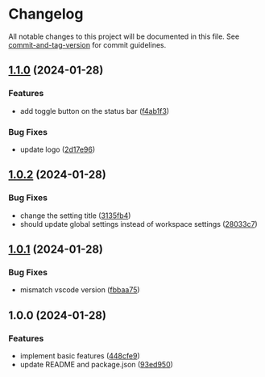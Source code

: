 # Changelog

All notable changes to this project will be documented in this file. See [commit-and-tag-version](https://github.com/absolute-version/commit-and-tag-version) for commit guidelines.

## [1.1.0](https://github.com/Clarkkkk/vscode-auto-light-dark-theme/compare/v1.0.2...v1.1.0) (2024-01-28)


### Features

* add toggle button on the status bar ([f4ab1f3](https://github.com/Clarkkkk/vscode-auto-light-dark-theme/commit/f4ab1f34d35fa4b91e23039ad9babb31464aa93c))


### Bug Fixes

* update logo ([2d17e96](https://github.com/Clarkkkk/vscode-auto-light-dark-theme/commit/2d17e96a92460875182425bc30a2735c8d3f89d8))

## [1.0.2](https://github.com/Clarkkkk/vscode-auto-light-dark-theme/compare/v1.0.1...v1.0.2) (2024-01-28)


### Bug Fixes

* change the setting title ([3135fb4](https://github.com/Clarkkkk/vscode-auto-light-dark-theme/commit/3135fb4997d28ceb99ddacdc20c2b08118887edc))
* should update global settings instead of workspace settings ([28033c7](https://github.com/Clarkkkk/vscode-auto-light-dark-theme/commit/28033c73bbde0f3d2655646eae4bec7edcc415f7))

## [1.0.1](https://github.com/Clarkkkk/vscode-auto-light-dark-theme/compare/v1.0.0...v1.0.1) (2024-01-28)


### Bug Fixes

* mismatch vscode version ([fbbaa75](https://github.com/Clarkkkk/vscode-auto-light-dark-theme/commit/fbbaa75715d019eebdc60832809a7e5fcce4acf2))

## 1.0.0 (2024-01-28)


### Features

* implement basic features ([448cfe9](https://github.com/Clarkkkk/vscode-auto-light-dark-theme/commit/448cfe9d7700199b640ef07200be7f8de0856969))
* update README and package.json ([93ed950](https://github.com/Clarkkkk/vscode-auto-light-dark-theme/commit/93ed95053b47957c09caa66d72ded22775f19935))
